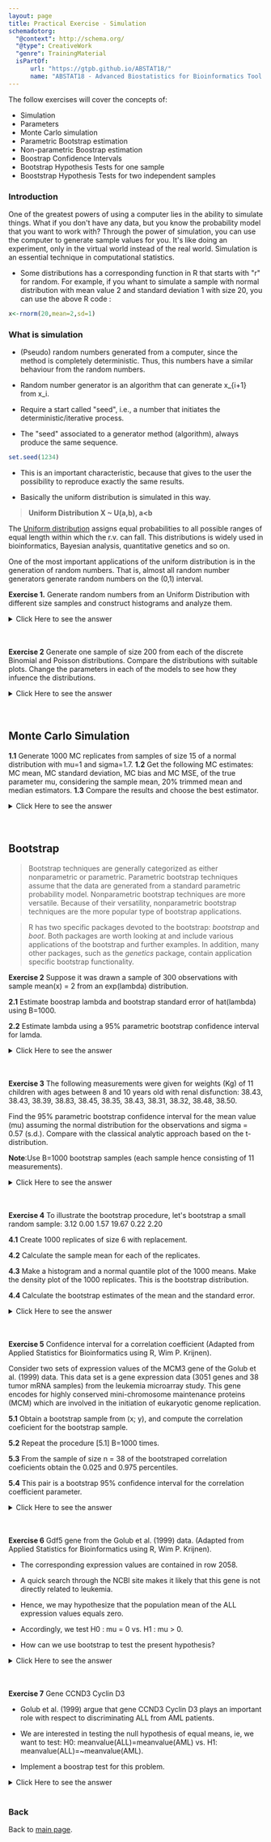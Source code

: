 ```yaml
---
layout: page
title: Practical Exercise - Simulation
schemadotorg:
  "@context": http://schema.org/
  "@type": CreativeWork
  "genre": TrainingMaterial
  isPartOf:
      url: "https://gtpb.github.io/ABSTAT18/"
      name: "ABSTAT18 - Advanced Biostatistics for Bioinformatics Tool Users"
---
```


The follow exercises will cover the concepts of:

* Simulation
* Parameters
* Monte Carlo simulation
* Parametric Bootstrap estimation
* Non-parametric Boostrap estimation
* Boostrap Confidence Intervals
* Bootstrap Hypothesis Tests for one sample
* Booststrap Hypothesis Tests for two independent samples

### Introduction

One of the greatest powers of using a computer lies in the ability to simulate things. What if you don't have any data, but you know the probability model that you want to work with? Through the power of simulation, you can use the computer to generate sample values for you. It's like doing an experiment, only in the virtual world instead of the real world. Simulation is an essential technique in computational statistics.


* Some distributions  has a corresponding function in R that starts with "r" for random. For example, if you whant to simulate a sample with normal distribution with mean value 2 and standard deviation 1 with size 20, you can use the above R code :



```r
x<-rnorm(20,mean=2,sd=1)
```




### What is simulation

* (Pseudo) random numbers generated from a computer, since
the method is completely deterministic. Thus, this numbers
have a similar behaviour from the random numbers.

* Random number generator is an algorithm that can generate x_{i+1} from x_i.

* Require a start called "seed", i.e., a number that initiates the
deterministic/iterative process.

* The "seed" associated to a generator method (algorithm),
always produce the same sequence.


```r
set.seed(1234)
```

* This is an important characteristic, because that gives to the
user the possibility to reproduce exactly the same results.


* Basically the uniform distribution is simulated in this way.



> **Uniform Distribution X ~ U(a,b), a<b**

The [Uniform distribution](https://en.wikipedia.org/wiki/Uniform_distribution_(continuous)) assigns equal probabilities to all possible ranges of equal length within which the r.v. can fall.
This distributions is widely used in bioinformatics, Bayesian analysis, quantitative genetics and so on.


One of the most important applications of the uniform distribution is in the generation of random numbers. That is, almost all random number generators generate random numbers on the (0,1) interval.

**Exercise 1.** Generate random numbers from an Uniform
Distribution  with different size samples and construct
histograms and analyze them.

<details><summary>Click Here to see the answer</summary><p>
<div markdown="1">

```r
# Get a vector of 4 numbers
runif(4)  #by default is generated an uniform in (0,1)


# Get a vector of 3 numbers from 0 to 100
runif(3, min=0, max=100)


# Get 3 integers from 0 to 100
# Use max=101 because it will never actually equal 101
floor(runif(3, min=0, max=101))  

# This will do the same thing
sample(1:100, 3, replace=T)

# To generate integers WITHOUT replacement:
sample(1:100, 3, replace=F)


#comparison of several samples generated from U(0,1)

x<-runif(100)
y<-runif(200)
z<-runif(300)
k<-runif(400)
w<-runif(500)
j<-runif(600)

par(mfrow=c(3,2))

hist(x,main="n=100",prob=T,xlab="")
abline(h=1,col="red")
hist(y,main="n=200",prob=T,xlab="")
abline(h=1,col="red")
hist(z,main="n=300",prob=T,xlab="")
abline(h=1,col="red")



hist(k,main="n=400",prob=T,xlab="")
abline(h=1,col="red")
hist(w,main="n=500",prob=T,xlab="")
abline(h=1,col="red")
hist(y,main="n=600",prob=T,xlab="")
abline(h=1,col="red")
```

</div>
</p></details>
<br/>
<br/>

**Exercise 2** Generate one sample of size 200 from each of the discrete Binomial and Poisson distributions. Compare the distributions with suitable plots. Change the parameters in each of the models to see how they infuence the distributions.


<details><summary>Click Here to see the answer</summary><p>

```r
bin<-rbinom(200,20,0.5) # B(20,0.5)
pois<-rpois(200,2)      # P(2)
bin2<-rbinom(200,200,0.9) # B(20,0.9)
pois2<-rpois(200,30)      # P(30)


par(mfrow=c(2,2))
hist(bin, main="B(20,0.5)",col="blue",prob=T)
lines(density(bin),col="red")

hist(pois, main="P(2)",col="blue",prob=T)
lines(density(pois),col="red")

hist(bin2, main="B(200,0.9)",col="blue",prob=T)
lines(density(bin2),col="red")

hist(pois2, main="P(30)",col="blue",prob=T)
lines(density(pois2),col="red")
```
</p></details>
<br/>
<br/>


## Monte Carlo Simulation

**1.1**  Generate 1000 MC replicates from samples of size 15 of a normal distribution with mu=1 and sigma=1.7.
**1.2** Get the following MC estimates: MC mean, MC standard
deviation, MC bias and MC MSE, of the true parameter mu,
considering the sample mean, 20% trimmed mean and median
estimators.
**1.3** Compare the results and choose the best estimator.



<details><summary>Click Here to see the answer</summary><p>

```r
set.seed(3) #  is used to set the random number seed,
#  if we want the results reproducible we use
#  set.seed before generate the number

S <- 1000   #  number of MC simulations
n <- 15     #  sample dimension
mu <- 1     # true mean value
sigma <- sqrt(5/3) # standard deviation

out<-t(replicate(S,rnorm(n,mu,sigma))) # 1000 MC replicates
str(out)
class(out)
trimmean <- function(Y){mean(Y,0.2)} # function to calculate 20% trimmean

outsampmean <- apply(out,1,mean)   
outtrimmean <- apply(out,1,trimmean)
outmedian <- apply(out,1,median)
summary.sim <- data.frame(mean=outsampmean,trim=outtrimmean,
                          median=outmedian)

meanMC<-function(Y){   # MC mean estimate
  sum(Y)/length(Y)
}

MCbias<-function(Y,T){ # MC bias  T=true value of a parameter
  meanMC(Y)-T
}



#labels:
#mean=1,  20% trimmean=2,  median=3

MC_mean.1<-meanMC(outsampmean)
MC_mean.2<-meanMC(outtrimmean)
MC_mean.3<-meanMC(outmedian)

MCsd.1<-sd(outsampmean)
MCsd.2<-sd(outtrimmean)
MCsd.3<-sd(outmedian)


MCbias.1<-MCbias(outsampmean,1)
MCbias.2<-MCbias(outtrimmean,1)
MCbias.3<-MCbias(outmedian,1)

MC_MSE.1<-(MCsd.1)^2-(MCbias.1)^2
MC_MSE.2<-(MCsd.2)^2-(MCbias.2)^2
MC_MSE.3<-(MCsd.3)^2-(MCbias.3)^2

results<-matrix(c(1,1,1,1000,1000,1000,MC_mean.1,MC_mean.2,MC_mean.3,
                  MCsd.1,MCsd.2,MCsd.3,MCbias.1,MCbias.2,MCbias.3,MC_MSE.1,MC_MSE.2,MC_MSE.3),
                ncol=3,byrow=T,dimnames=list(c("True value","# replicates","MC mean","MC sd","MC bias","MC MSE"),
                                             c("Sample mean","Trimmed mean","Median")))

print(round(results,3))
```


</p></details>
<br/>
<br/>

## **Bootstrap**


>Bootstrap techniques are generally categorized as either nonparametric or parametric. Parametric bootstrap techniques assume that the data are generated
from a standard parametric probability model. Nonparametric bootstrap techniques are more versatile. Because of their versatility, nonparametric bootstrap techniques are the more popular type of bootstrap applications.

>R has two specific packages devoted to the bootstrap: _bootstrap_ and _boot_.
Both packages are worth looking at and include various applications of the
bootstrap and further examples. In addition, many other packages, such as the _genetics_ package, contain application specific bootstrap functionality.


**Exercise 2** Suppose it was drawn a sample of 300 observations with sample mean(x) = 2 from an exp(lambda) distribution.

**2.1** Estimate boostrap lambda and bootstrap standard error of hat(lambda) using B=1000.


**2.2** Estimate lambda using a 95%
parametric bootstrap confidence interval for lamda.

<details><summary>Click Here to see the answer</summary><p>

```r
# 95% CI for exponential parameter lambda
# Given 300 data points with mean 2.
# Assume the data is exp(lambda)

# We are given the number of data points and mean
n<-300  
xbar<-2  


# The MLE for lambda is 1/xbar  
lambda_hat<-1/xbar


# Generate the bootstrap samples
# Each column is one bootstrap sample (of 300 resampled values)
nboot = 1000
# Here's the key difference with the empirical
# bootstrap. We draw the bootstrap sample from Exponential(hat lambda)

x<-rexp(n*nboot,lambda_hat)
bootstrap_sample<-matrix(x, nrow=n, ncol=nboot)  

# Compute the bootstrap lambda star
lambda_star = 1./colMeans(bootstrap_sample)

#2.1 Boostrap estimation of lambda
mean_lambda<-mean(lambda_star)
cat(mean_lambda)

# Boostrap estimation of the standard error of lambda hat

num<-NULL
i<-1
for (i in 1:1000){
  num[i]<-(lambda_star[i]-mean_lambda)^2
}

se.B.lambda<-sqrt(sum(num)/1000)

cat(se.B.lambda)

# 2.2 Find the .025 and .975 quantile for delta star
d = quantile(lambda_star, c(.025,.975))  

cat(d)
```

</p></details>
<br/>
<br/>

**Exercise 3** The following measurements were given for weights (Kg) of 11 children with ages between 8 and 10 years old with renal disfunction: 38.43, 38.43, 38.39, 38.83, 38.45, 38.35, 38.43, 38.31, 38.32, 38.48, 38.50.


Find the 95% parametric bootstrap confidence interval for the mean value (mu) assuming the normal distribution for the observations and sigma = 0.57 (s.d.). Compare with the classical analytic approach based on the t-distribution.

**Note**:Use B=1000 bootstrap samples (each sample hence consisting
of 11 measurements).

<details><summary>Click Here to see the answer</summary><p>

```r

x<-c(38.43, 38.43, 38.39, 38.83, 38.45, 38.35, 38.43, 38.31, 38.32, 38.48, 38.50)

xbar<-mean(x)
sd<-0.57
nx<-11
B<-1000

boot_sample<-replicate(B,rnorm(nx,xbar,sd))
dim(boot_sample)
str(boot_sample)
boot_sample[,1]  # 1st bootsample
mean(boot_sample[,1]) # 1st mean
boot_means<-apply(boot_sample,2,mean)
length(boot_means)

ci_mu<-quantile(boot_means,c(0.025,0.975))
print(ci_mu)

hist(boot_means, col="blue", nclass=30)
```

```r
# Classical parametric CI
hist(x)
```

```r
plot(density(x))
```

```r
shapiro.test(x)
t.test(x)
```
</p></details>
<br/>
<br/>

**Exercise 4** To illustrate the bootstrap procedure, let's bootstrap a small random sample:
3.12 0.00 1.57 19.67 0.22 2.20

**4.1** Create 1000 replicates of size 6 with replacement.

**4.2** Calculate the sample mean for each of the replicates.

**4.3** Make a histogram and a normal quantile plot of the 1000 means. Make the density plot of the 1000 replicates. This is the bootstrap distribution.

**4.4** Calculate the bootstrap estimates of the mean and the standard error.


<details><summary>Click Here to see the answer</summary><p>

```r
set.seed(1234)
x<-c(3.12,0.00,1.57,19.67, 0.22, 2.20)

x.star<-matrix(NA,1000,6)
i<-1
for (i in 1:1000){
  x.star[i,]<-sample(x,length(x),replace=T)
}

class(x.star)
dim(x.star)

mean.1000<-apply(x.star,1,mean)

meanB<-mean(mean.1000)  #bootstrap estimate of the mean

biasB<-meanB-mean(x)   #bias

hist(mean.1000)
```
f```r
qqnorm(mean.1000)
```

```r
num<-NULL
i<-1
for (i in 1:1000){
  num[i]<-(mean.1000[i]-meanB)^2
}

se.B<-sqrt(sum(num)/999)


#------------  95% confidence interval for mean

CI<-quantile(mean.1000,c(0.025,0.975))

#using boot package

library(boot)

#we need a function of the parameter that we whant to estimate
#second argument "indeices" is the indices of the observations for bootstrap sample

my.mean = function(x, indices){
  return( mean( x[indices] ) )
}

data.boot<-boot(x,my.mean,1000)
mode(data.boot)
str(data.boot)
ci.boots<-boot.ci(data.boot,0.95,type="perc")
print(ci.boots)
```

</p></details>
<br/>
<br/>

**Exercise 5** Confidence interval for a correlation coefficient (Adapted from Applied Statistics for Bioinformatics using R, Wim P. Krijnen).

Consider two sets of expression values of the MCM3 gene of the Golub et al. (1999) data. This data set is a gene expression data (3051 genes and 38 tumor mRNA samples) from the leukemia microarray study. This gene encodes for highly conserved mini-chromosome maintenance proteins (MCM) which are involved in the initiation of eukaryotic genome replication.



**5.1** Obtain a bootstrap sample from (x; y), and compute the correlation coeficient for the bootstrap sample.

**5.2** Repeat the procedure [5.1] B=1000 times.

**5.3** From the sample of size n = 38 of the bootstraped correlation coeficients obtain the 0.025 and 0.975 percentiles.

**5.4** This pair is a bootstrap 95% confidence interval for the correlation coefficient parameter.

<details><summary>Click Here to see the answer</summary><p>

```r
source("https://bioconductor.org/biocLite.R")
biocLite("multtest")

library(multtest);
data(golub)
x <- golub[2289,];
y <- golub[2430,]
cor(x,y)

xy<-matrix(c(x,y),ncol=2) #matrix containig the data

B <- 1000 #number of bootstrap samples
cor.star <- 0 #matrix containing correlation coefficients
for (i in 1:B){
  z<-sample(1:nrow(xy),replace=TRUE)
  cor.star[i] <- cor(xy[z,1],xy[z,2])
}

mean(cor.star) #bootstrap estimate of the correlation coefficient

plot(density(cor.star)) #bootstrap sampling distribution

quantile(cor.star,c(0.025,0.975))#bootstrap 95% confidence interval

#parametric approach

install.packages("psychometric") # install package with function
library(psychometric) # load package with function

# The following command calculates lower and upper
# 95% confidence intervals (level)
# sample size (n) is

CIr(r=cor(x,y), n = 38, level = .95)



```

</p></details>
<br/>
<br/>

**Exercise 6** Gdf5 gene from the Golub et al. (1999) data.
(Adapted from Applied Statistics for Bioinformatics using R, Wim P. Krijnen).

+ The corresponding expression values are contained in row 2058.

+ A quick search through the NCBI site makes it likely that this
gene is not directly related to leukemia.

+ Hence, we may hypothesize that the population mean of the
ALL expression values equals zero.

+ Accordingly, we test H0 : mu = 0 vs. H1 : mu > 0.

+ How can we use bootstrap to test the present hypothesis?

<details><summary>Click Here to see the answer</summary><p>

  ```r
library(multtest)
data(golub)
?golub
#golub.cl is a numeric vector indicating the tumor class,
#27 acute lymphoblastic leukemia (ALL) cases (code 0)
#and 11 acute myeloid leukemia (AML) cases (code 1).

gol.fac <- factor(golub.cl,levels=0:1, labels= c("ALL","AML"))

x <- golub[2058,golub.cl==0] # getting ALL expression levels


#non-parametric approach:bootstrap
n<-length(x)
mu0<-0

t.obs<-(mean(x)-mu0)*sqrt(n)/sd(x)
t.obs

z<-x-mean(x)+mu0
z
hist(z)


m <- 10000

t.star <- 0
for(j in 1:m)
{
  z.star <- sample(z,n,replace=T)
  t.star[j] <- (mean(z.star)-mu0)*sqrt(n)/sd(z.star)
}

p<-length(t.star[t.star>t.obs])/m  # one-sided
p


#parametric approach: t-test

hist(x,probability=T)
lines(density(x))
shapiro.test(x)  #normality test
t.test(x,alternative = "greater",mu = 0)

  ```


 </p></details>
<br/>
<br/>

**Exercise 7** Gene CCND3 Cyclin D3


+ Golub et al. (1999) argue that gene CCND3 Cyclin D3 plays an important role with respect to discriminating ALL from AML patients.

+ We are interested in testing the null hypothesis of equal means, ie, we want to test: H0: meanvalue(ALL)=meanvalue(AML)  vs. H1: meanvalue(ALL)=~meanvalue(AML).

+ Implement a boostrap test for this problem.


<details><summary>Click Here to see the answer</summary><p>

```r
golub.cl
x1<-golub[1042,golub.cl==0]
x2<-golub[1042,golub.cl==1]


plot(density(x1),xlim=c(-2,3))  #empirical densities
lines(density(x2),col=2)
legend(-1,0.6,legend=c("ALL","AML"),col=1:2,lty=1)

n1<-length(x1)
n2<-length(x2)
xb1<-mean(x1)
xb2<-mean(x2)
vb1<-var(x1)
vb2<-var(x2)
t.obs<-(xb1-xb2)/sqrt(vb1/n1+vb2/n2)
t.obs
xb<-mean(c(x1,x2)) #combined mean of the two samples
z1<-x1-xb1+xb
z2<-x2-xb2+xb
mean(z1)
mean(z2)
xb
t.star<-0
B<-1000
for(i in 1:B){
  z1.star<-sample(z1,n1,replace=T)
  z2.star<-sample(z2,n2,replace=T)
  zb1<-mean(z1.star)
  zb2<-mean(z2.star)
  vz1<-var(z1.star)
  vz2<-var(z2.star)
  t.star[i]<-(zb1-zb2)/sqrt(vz1/n1+vz2/n2)
}
pvalue<-(sum(abs(t.star)>abs(t.obs))/B)
pvalue

#parametric approach
shapiro.test(x1)
shapiro.test(x2)
var.test(x1,x2)
test<-t.test(golub[1042,] ~ golub.cl, var.equal=T,alternative="two.sided")
test

```

</p></details>

<br>

### Back

Back to [main page](../../index.md).
